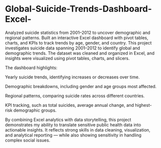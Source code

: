 # Global-Suicide-Trends-Dashboard-Excel-
Analyzed suicide statistics from 2001–2012 to uncover demographic and regional patterns. Built an interactive Excel dashboard with pivot tables, charts, and KPIs to track trends by age, gender, and country.
This project investigates suicide data spanning 2001–2012 to identify global and demographic trends. The dataset was cleaned and organized in Excel, and insights were visualized using pivot tables, charts, and slicers.

The dashboard highlights:

Yearly suicide trends, identifying increases or decreases over time.

Demographic breakdowns, including gender and age groups most affected.

Regional patterns, comparing suicide rates across different countries.

KPI tracking, such as total suicides, average annual change, and highest-risk demographic groups.

By combining Excel analytics with data storytelling, this project demonstrates my ability to translate sensitive public health data into actionable insights. It reflects strong skills in data cleaning, visualization, and analytical reporting — while also showing sensitivity in handling complex social issues.
